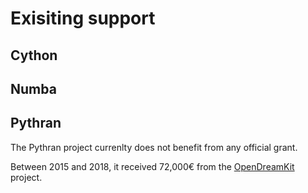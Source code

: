# Exisiting support

## Cython

## Numba

## Pythran

The Pythran project currenlty does not benefit from any official grant.

Between 2015 and 2018, it received 72,000€ from the [OpenDreamKit](https://opendreamkit.org/) project.
